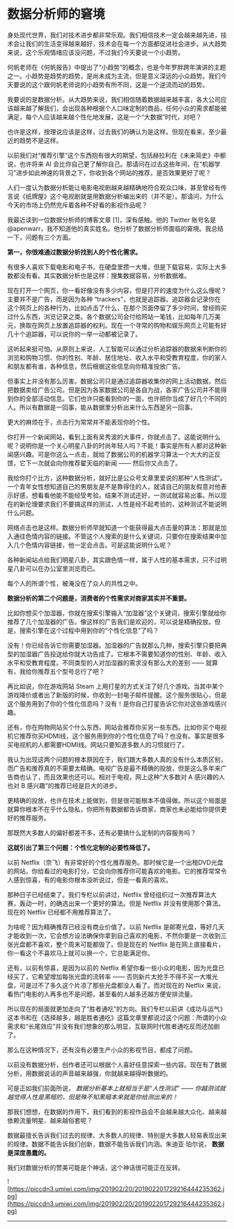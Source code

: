 # 数据分析师的窘境

身处现代世界，我们对技术进步都非常乐观。我们相信技术一定会越来越先进，技术会让我们的生活变得越来越好，技术会在每一个方面都促进社会进步。从大趋势来说，这个乐观情绪应该没问题，不过我们今天要说一个小趋势。

何帆老师在《何帆报告》中提出了“小趋势”的概念，也是今年罗胖跨年演讲的主题之一。小趋势是趋势的趋势，是尚未成为主流，但是意义深远的小众趋势。我们今天要说的这个跟何帆老师说的小趋势有所不同，这是一个逆流而动的趋势。

我要说的是数据分析。从大趋势来说，我们相信随着数据越来越丰富，各大公司应该越来越了解我们，会出现各种根据个人口味定制的商品，任何小众的需求都能被满足，每个人应该越来越个性化地发展，这是一个“大数据”时代，对吧？

也许是这样，按理说应该是这样，过去我们的确认为是这样。但现在看来，至少最近的趋势不是这样。

以前我们对“推荐引擎”这个东西抱有很大的期望，包括赫拉利在《未来简史》中都说，也许将来 AI 会比你自己更了解你自己。那请问在过去这些年间，在“机器学习”进步如此神速的背景之下，你收到各个网站的推荐，是否效果更好了呢？

人们一度认为数据分析能让电影电视剧越来越精确地符合观众口味，甚至曾经有传言说《纸牌屋》这个电视剧就是用数据分析编出来的（并不是）。那请问，为什么今天的市场上仍然充斥着各种不好看的影视作品呢？

我最近读到一位数据分析师的博客文章 [1]，深有感触。他的 Twitter 账号名是 @apenwarr，我不知道他的真实姓名。他分析了数据分析师面临的窘境。我总结一下，问题有三个方面。

 **第一，你很难通过数据分析找到人的个性化需求。**

有很多人喜欢下载电影和电子书，在硬盘里攒一大堆，但是下载容易，实际上大多数都没有看。其实数据分析也是这样：搜集数据容易，分析数据难。

现在打开一个网页，你一看好像没有多少内容，但是打开的速度为什么这么慢呢？主要并不是广告，而是因为各种 “trackers”，也就是追踪器。追踪器会记录你在这个网页上的各种行为，比如点击了什么，在那个页面停留了多少时间，曾经购买过什么东西，浏览记录之类。各个数据公司会付给网站一笔钱，比如每年几万美元，换取在网页上放置追踪器的权利。现在一个寻常的购物和娱乐网页上可能有好几十个追踪器，可以说你的一举一动都被记录了。

这听起来挺可怕。从原则上来说，人工智能可以通过分析追踪器的数据来判断你的浏览和购物习惯、你的性别、年龄、居住地址、收入水平和受教育程度，你的家人和朋友都有谁，各种信息，然后根据这些信息向你精准投放广告。

但事实上并没有那么厉害。数据公司只是通过追踪器收集你的网上活动数据，然后把数据卖给广告公司。但是因为各家数据公司是各自为战，各家广告公司并不能得到你的全部活动信息。它们也许只能看到你的一面，也许把你当成了好几个不同的人。所以有数据是一回事，能从数据里分析出来什么东西是另一回事。

更大的麻烦在于，点击行为常常并不能表现你的个性。

你打开一个新闻网站，看到上面有吴秀波的大事件，你就点击了。这能说明什么呢？说明你是一个关心明星八卦的时尚年轻人吗？不能！事实是所有人都对这种新闻感兴趣。可是你这么一点击，就给了数据公司的机器学习算法一个大大的正反馈，它下一次就会向你推荐翟天临的新闻 —— 然后你又点击了。

我给你打个比方，这种数据分析，就好比是公众号文章里爱说的那种“人性测试”。一个青年女性想知道自己的男朋友是不是靠得住的人，就请自己的朋友假意对他表示好感，想看看他能不能经受考验。结果不测试还好，一测试就容易出事。所以现在的新伦理要求我们不要搞这样的测试，人性是经不起考验的，这种测试不能说明什么问题。

网络点击也是这样。数据分析师早就知道一个能获得最大点击量的算法：那就是加入通往色情内容的链接。不管这个人搜索的是什么关键词，只要你在搜索结果中加入几个色情内容链接，他一定会点击。可是这能说明什么呢？

各种新闻站点给我们明星八卦，其实跟色情一样，属于人性的基本需求，只不过明星八卦可以在办公室里浏览而已。

每个人的所谓个性，被淹没在了众人的共性之中。

 **数据分析的第二个问题是，消费者的个性需求对商家其实并不重要。**

比如你想买个加湿器，你就在搜索引擎输入“加湿器”这个关键词，搜索引擎就给你推荐了几个加湿器的广告。像这样的广告我们是欢迎的，可以说是精确投放。但是，搜索引擎在这个过程中用到你的“个性化信息”了吗？

没有！你已经告诉它你需要加湿器。加湿器的广告就那么几种，搜索引擎只要把典型的加湿器广告投送给你就大功告成了。它根本不需要知道你的性别、年龄、收入水平和受教育程度。不同类型的人对加湿器的需求没有那么大的差别 —— 就算有，我给你推荐五个型号总行了吧？

再比如说，你在游戏网站 Steam 上用打星的方式关注了好几个游戏。当其中某个游戏降价或者出了新版的时候，你收到一封电子邮件提醒。这个服务很贴心，但是这个服务用到了你的个性化信息吗？没有！是你自己打星告诉它你对这些游戏感兴趣。

还有，你在购物网站买个什么东西，网站会推荐你买另一些东西。比如你买个电视机它推荐你买HDMI线，这个服务用到你的个性化信息了吗？也没有。事实是很多买电视机的人都需要HDMI线。网站只要知道多数人的习惯就行了。

我认为出现这两个问题的根本原因在于，我们跟大多数人真的没有什么本质区别，而广告和推荐真的不需要太精确。电视广告是最不精确的投放，但是这么多年来广告商也认了，而且效果也还可以。相对于电视，网上这种“大多数对 A 感兴趣的人也对 B 感兴趣”的推荐已经是巨大的进步。

更精确的投放，也许在技术上能做到，但是很可能根本不值得做。所以这个局面是就算你根本不在乎什么隐私，你把所有数据都告诉商家，商家也未必能给你提供更好的推荐服务。

那既然大多数人的偏好都差不多，还有必要搞什么定制的内容服务吗？

 **这就引出了第三个问题：个性化定制的必要性降低了。**

以前 Netflix（奈飞）有非常好的个性化推荐服务。那时候它是一个出租DVD光盘的网站，你给看过的电影打分，它会向你推荐你可能喜欢的电影。它的推荐常常令人感到惊喜，有的电影你根本没听说过，但是一看真的喜欢。

那种日子已经结束了。我们专栏以前讲过，Netflix 曾经组织过一次推荐算法大赛，轰动一时，的确选出来一个更好的算法。但是 Netflix 并没有使用那个算法。现在的 Netflix 已经都不用推荐算法了。

为啥呢？因为精确推荐已经没有商业价值了。以前 Netflix 是邮寄光盘，等好几天才能收到一次，它会想方设法确保你拿到自己喜欢的电影，不然你要是一次收到三张光盘都不喜欢，整个周末可能都毁了。但是现在的 Netflix 是在网上直接看片，你一看这个不喜欢马上就可以换一个，它总能满足你。

还有，以前有惊喜，是因为以前的 Netflix 希望你看一些小众的电影，因为光盘已经买了，它希望增加每张光盘的流转率 —— 否则新片太抢手不得不买一大堆光盘，可是过不了多久这个片凉了那些光盘都没人看了。而对现在的 Netflix 来说，看热门电影的人再多也不是问题，甚至看的人越多还越方便安排流量。

所以现在的局面就更加走向了“胜者通吃”的方向。我们专栏以前讲《成功与运气》这本书和在《选择越多，越是胜者通吃》这篇文章里都说过这个问题：所谓的小众需求和“长尾效应”并没有我们想象的那么明显，互联网时代胜者通吃反而还加剧了。

那么在这种情况下，还有没有必要生产小众的影视节目，都成了问题。

以前没有数据分析，创作者还可以根据个人喜好任意探索一些内容。现在有了数据分析，用数据说话的声音越来越强，你就越来越得听数据的。

可是正如我们前面所说， *数据分析基本上就相当于是“人性测试” —— 你越测试就越觉得人性是黑暗的，但是殊不知黑暗本来就是你给测出来的！*

那我们想想，在数据的作用下，我们看到的影视作品会不会越来越大众化、越来越依赖流量明星、越来越俗套呢？

数据最擅长告诉我们过去的规律、大多数人的规律、特别是大多数人轻易表现出来的规律。数据不能告诉我们创新，数据不能告诉我们内涵。朱迪亚·珀尔说， **数据是深度愚蠢的。**

我们对数据分析的赞美可能是个神话，这个神话很可能正在反转。

![https://piccdn3.umiwi.com/img/201902/20/201902201729216444235362.jpg](https://piccdn3.umiwi.com/img/201902/20/201902201729216444235362.jpg)

---
